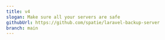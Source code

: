 ```yaml
---
title: v4
slogan: Make sure all your servers are safe
githubUrl: https://github.com/spatie/laravel-backup-server
branch: main
---
```

